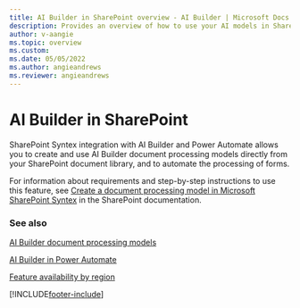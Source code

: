 ```yaml
---
title: AI Builder in SharePoint overview - AI Builder | Microsoft Docs
description: Provides an overview of how to use your AI models in SharePoint.
author: v-aangie
ms.topic: overview
ms.custom: 
ms.date: 05/05/2022
ms.author: angieandrews
ms.reviewer: angieandrews
---
```


# AI Builder in SharePoint

SharePoint Syntex integration with  AI Builder and Power Automate allows you to create and use AI Builder document processing models directly from your SharePoint document library, and to automate the processing of forms. 

For information about requirements and step-by-step instructions to use this feature, see [Create a document processing model in Microsoft SharePoint Syntex](/microsoft-365/contentunderstanding/create-a-form-processing-model) in the SharePoint documentation.

### See also

[AI Builder document processing models](form-processing-model-overview.md)

[AI Builder in Power Automate](use-in-flow-overview.md)

[Feature availability by region](availability-region.md)  

[!INCLUDE[footer-include](includes/footer-banner.md)]
